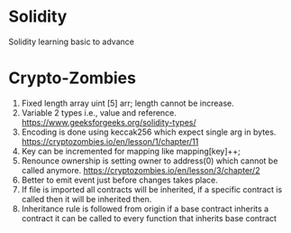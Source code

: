 # Solidity
Solidity learning basic to advance

# Crypto-Zombies

1.	Fixed length array uint [5] arr; length cannot be increase.
2.	Variable 2 types i.e., value and reference. https://www.geeksforgeeks.org/solidity-types/
3.	Encoding is done using keccak256 which expect single arg in bytes. https://cryptozombies.io/en/lesson/1/chapter/11
4.	Key can be incremented for mapping like  mapping[key]++;
5.	Renounce ownership is setting owner to address(0) which cannot be called anymore. https://cryptozombies.io/en/lesson/3/chapter/2
6.	Better to emit event just before changes takes place. 
7.	If file is imported all contracts will be inherited, if a specific contract is called then it will be inherited then. 
8.	Inheritance rule is followed from origin if a base contract inherits a contract  it can be called to every function that inherits base contract
